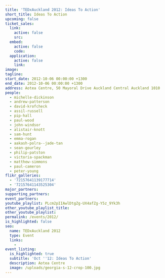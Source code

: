 ```yaml
---
title: 'TEDxAuckland 2012: Ideas To Action'
short_title: Ideas To Action
upcoming: false
ticket_sales:
  link:
    active: false
    src:
  embed:
    active: false
    code:
  application:
    active: false
    link:
image:
tagline:
start_date: 2012-10-06 00:00:00 +1300
end_date: 2012-10-06 00:00:00 +1300
address: Aotea Centre, 50 Mayoral Drive Auckland Central Auckland 1010
people:
  - michelle-dickinson
  - andrew-patterson
  - david-krofcheck
  - assil-russell
  - pip-hall
  - paul-wood
  - john-windsor
  - alistair-knott
  - sam-hunt
  - emma-rogan
  - aakash-polra--jade-tan
  - sean-gourley
  - philip-patston
  - victoria-spackman
  - matthew-simmons
  - paul-cameron
  - peter-young
flikr_galleries:
  - '72157641139177714'
  - '72157641143525304'
major_partners:
supporting_partners:
event_partners:
youtube_playlist: PLcm2pIIAwlDtgZg-UX4afZg-Y5z_9Yk3h
other_youtube_playlist_title:
other_youtube_playlist:
permalink: /events/2012/
is_highlighted: false
seo:
  name: TEDxAuckland 2012
  type: Event
  links:
    -
event_listing:
  is_highlighted: true
  subtitle: 'Oct ''12: Ideas To Action'
  description: Aotea Centre
  image: /uploads/georgia-s-12-crop-100.jpg
---
```

